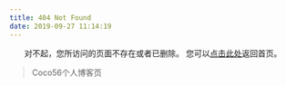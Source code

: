 ```yaml
---
title: 404 Not Found
date: 2019-09-27 11:14:19
---
```


<center>
对不起，您所访问的页面不存在或者已删除。
您可以<a href="/">点击此处</a>返回首页。
</center>

<blockquote class="blockquote-center">
    Coco56个人博客页
</blockquote>
